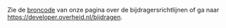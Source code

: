 Zie de [broncode](./src/pages/contributing.md) van onze pagina over de bijdragersrichtlijnen of ga naar https://developer.overheid.nl/bijdragen.

